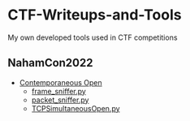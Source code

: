 # CTF-Writeups-and-Tools
My own developed tools used in CTF competitions

## NahamCon2022
- [Contemporaneous Open](https://github.com/stevenvegar/CTF-Writeups-and-Tools/tree/main/NahamCon22/ContemporaneousOpen)
   - [frame_sniffer.py](https://github.com/stevenvegar/CTF-Writeups-and-Tools/blob/main/NahamCon22/ContemporaneousOpen/frame_sniffer.py)
   - [packet_sniffer.py](https://github.com/stevenvegar/CTF-Writeups-and-Tools/blob/main/NahamCon22/ContemporaneousOpen/packet_sniffer.py)
   - [TCPSimultaneousOpen.py](https://github.com/stevenvegar/CTF-Writeups-and-Tools/blob/main/NahamCon22/ContemporaneousOpen/TCPSimultaneousOpen.py)

